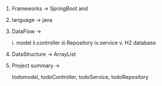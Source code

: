 1. Frameworks -> SpringBoot and
2. language -> java



3. DataFlow ->


      i. model
      ii.controller
      iii.Repository
      iv.service
      v. H2 database

4. DataStructure -> ArrayList
5. Project summary ->

   todomodel, todoController, todoService, todoRepository
    